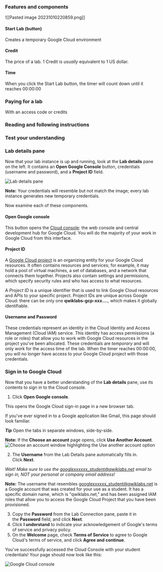 ### Features and components
![[Pasted image 20231010220859.png]]

#### Start Lab (button)
Creates a temporary Google Cloud environment
#### Credit
The price of a lab. 1 Credit is _usually_ equivalent to 1 US dollar.
#### Time
When you click the Start Lab button, the timer will count down until it reaches 00:00:00
### Paying for a lab

With an access code or credits

### Reading and following instructions



### Test your understanding


### Lab details pane

Now that your lab instance is up and running, look at the **Lab details** pane on the left. It contains an **Open Google Console** button, credentials (username and password), and a **Project ID** field.

![Lab details pane](https://cdn.qwiklabs.com/%2FtHp4GI5VSDyTtdqi3qDFtevuY014F88%2BFow%2FadnRgE%3D "Lab details pane")

**Note:** Your credentials will resemble but not match the image; every lab instance generates new temporary credentials.

Now examine each of these components.

#### Open Google console

This button opens the [Cloud console](https://cloud.google.com/cloud-console/): the web console and central development hub for Google Cloud. You will do the majority of your work in Google Cloud from this interface.

#### Project ID

A [Google Cloud project](https://cloud.google.com/docs/overview/#projects) is an organizing entity for your Google Cloud resources. It often contains resources and services; for example, it may hold a pool of virtual machines, a set of databases, and a network that connects them together. Projects also contain settings and permissions, which specify security rules and who has access to what resources.

A _Project ID_ is a unique identifier that is used to link Google Cloud resources and APIs to your specific project. Project IDs are unique across Google Cloud: there can be only one **qwiklabs-gcp-xxx....**, which makes it globally identifiable.

#### Username and Password

These credentials represent an identity in the Cloud Identity and Access Management (Cloud IAM) service. This identity has access permissions (a role or roles) that allow you to work with Google Cloud resources in the project you've been allocated. These credentials are _temporary_ and will only work for the access time of the lab. When the timer reaches 00:00:00, you will no longer have access to your Google Cloud project with those credentials.



### Sign in to Google Cloud

Now that you have a better understanding of the **Lab details** pane, use its contents to sign in to the Cloud console.

1. Click **Open Google console**.

This opens the Google Cloud sign-in page in a new browser tab.

If you've ever signed in to a Google application like Gmail, this page should look familiar.

**_Tip_** Open the tabs in separate windows, side-by-side.

**Note:** If the **Choose an account** page opens, click **Use Another Account**. ![Choose an account window highlighting the Use another account option](https://cdn.qwiklabs.com/eQ6xPnPn13GjiJP3RWlHWwiMjhooHxTNvzfg1AL2WPw%3D)

2. The **Username** from the Lab Details pane automatically fills in. Click **Next**.

_Wait! Make sure to use the googlexxxxxx_student@qwiklabs.net email to sign in, NOT your personal or company email address!_

**Note:** The username that resembles googlexxxxxx_student@qwiklabs.net is a Google account that was created for your use as a student. It has a specific domain name, which is "qwiklabs.net," and has been assigned IAM roles that allow you to access the Google Cloud Project that you have been provisioned.

3. Copy the **Password** from the Lab Connection pane, paste it in the **Password** field, and click **Next**.
4. Click **I understand** to indicate your acknowledgement of Google's terms of service and privacy policy.
5. On the **Welcome** page, check **Terms of Service** to agree to Google Cloud's terms of service, and click **Agree and continue**.

You've successfully accessed the Cloud Console with your student credentials! Your page should now look like this:

![Google Cloud console](https://cdn.qwiklabs.com/vPsOw690IZhUlPPxZk3asDaXQBRVZRiyr%2B6nBXCqEf4%3D "Google Cloud console logged in")
